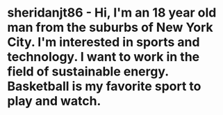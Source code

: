 # sheridanjt86 - Hi, I'm an 18 year old man from the suburbs of New York City. I'm interested in sports and technology. I want to work in the field of sustainable energy. Basketball is my favorite sport to play and watch.
